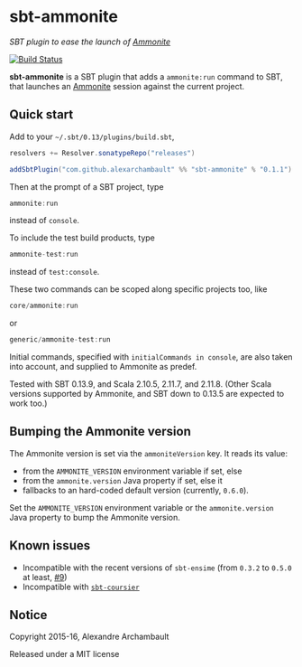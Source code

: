 # sbt-ammonite

*SBT plugin to ease the launch of [Ammonite](https://github.com/lihaoyi/Ammonite)*

[![Build Status](https://travis-ci.org/alexarchambault/sbt-ammonite.svg)](https://travis-ci.org/alexarchambault/sbt-ammonite)

**sbt-ammonite** is a SBT plugin that adds a `ammonite:run` command to SBT,
that launches an [Ammonite](https://github.com/lihaoyi/Ammonite) session
against the current project.

## Quick start

Add to your `~/.sbt/0.13/plugins/build.sbt`,
```scala
resolvers += Resolver.sonatypeRepo("releases")

addSbtPlugin("com.github.alexarchambault" %% "sbt-ammonite" % "0.1.1")
```

Then at the prompt of a SBT project, type
```scala
ammonite:run
```
instead of `console`.

To include the test build products, type
```scala
ammonite-test:run
```
instead of `test:console`.

These two commands can be scoped along specific projects too, like
```scala
core/ammonite:run
```
or
```scala
generic/ammonite-test:run
```

Initial commands, specified with `initialCommands in console`,
are also taken into account, and supplied to Ammonite as predef.

Tested with SBT 0.13.9, and Scala 2.10.5, 2.11.7, and 2.11.8. (Other Scala versions supported by Ammonite, and SBT down to 0.13.5 are expected
to work too.)

## Bumping the Ammonite version

The Ammonite version is set via the `ammoniteVersion` key. It reads its value:
- from the `AMMONITE_VERSION` environment variable if set, else
- from the `ammonite.version` Java property if set, else it
- fallbacks to an hard-coded default version (currently, `0.6.0`).

Set the `AMMONITE_VERSION` environment variable or the `ammonite.version` Java
property to bump the Ammonite version.

## Known issues

* Incompatible with the recent versions of `sbt-ensime` (from `0.3.2` to `0.5.0` at least, [#9](https://github.com/alexarchambault/sbt-ammonite/issues/9))
* Incompatible with [`sbt-coursier`](https://get-coursier.io)

## Notice

Copyright 2015-16, Alexandre Archambault

Released under a MIT license
